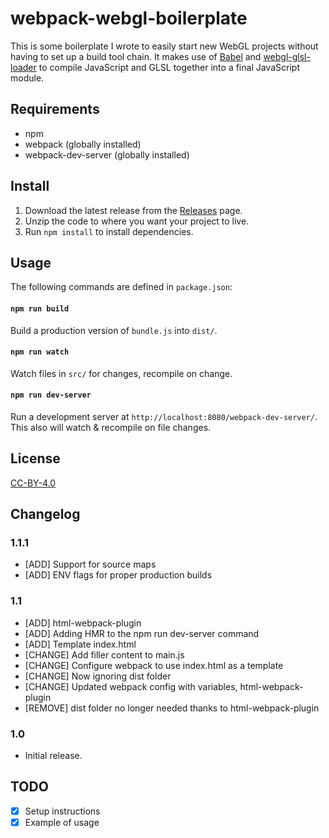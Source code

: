 # webpack-webgl-boilerplate

This is some boilerplate I wrote to easily start new WebGL projects without having to set up a build
tool chain. It makes use of [Babel](https://github.com/babel/babel-loader) and
[webgl-glsl-loader](https://github.com/grieve/webpack-glsl-loader) to compile JavaScript and GLSL
together into a final JavaScript module.

## Requirements

* npm
* webpack (globally installed)
* webpack-dev-server (globally installed)

## Install

1. Download the latest release from the [Releases](https://github.com/daleee/webpack-webgl-boilerplate/releases) page.
2. Unzip the code to where you want your project to live.
3. Run `npm install` to install dependencies.

## Usage

The following commands are defined in `package.json`:

#### `npm run build`

Build a production version of `bundle.js` into `dist/`.

#### `npm run watch`

Watch files in `src/` for changes, recompile on change.

#### `npm run dev-server`

Run a development server at `http://localhost:8080/webpack-dev-server/`. This also will watch & recompile on file changes.

## License
[CC-BY-4.0](https://creativecommons.org/licenses/by/4.0/)

## Changelog

### 1.1.1

* [ADD] Support for source maps
* [ADD] ENV flags for proper production builds

### 1.1

* [ADD] html-webpack-plugin
* [ADD] Adding HMR to the npm run dev-server command
* [ADD] Template index.html
* [CHANGE] Add filler content to main.js
* [CHANGE] Configure webpack to use index.html as a template
* [CHANGE] Now ignoring dist folder
* [CHANGE] Updated webpack config with variables, html-webpack-plugin
* [REMOVE] dist folder no longer needed thanks to html-webpack-plugin

### 1.0

* Initial release.

## TODO
- [x] Setup instructions
- [x] Example of usage
